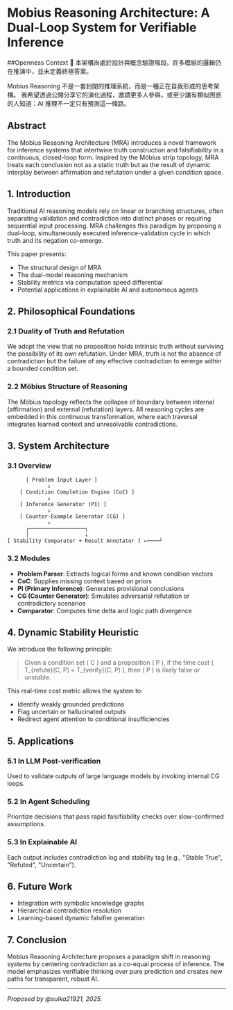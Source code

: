 
# Mobius Reasoning Architecture: A Dual-Loop System for Verifiable Inference

##Openness Context
📌 本架構尚處於設計與概念驗證階段。許多模組的邏輯仍在推演中，並未定義終極答案。

Mobius Reasoning 不是一套封閉的推理系統，而是一種正在自我形成的思考架構。
我希望透過公開分享它的演化過程，邀請更多人參與，或至少讓有類似困惑的人知道：AI 推理不一定只有預測這一條路。

## Abstract
The Mobius Reasoning Architecture (MRA) introduces a novel framework for inference systems that intertwine truth construction and falsifiability in a continuous, closed-loop form. Inspired by the Möbius strip topology, MRA treats each conclusion not as a static truth but as the result of dynamic interplay between affirmation and refutation under a given condition space.

## 1. Introduction
Traditional AI reasoning models rely on linear or branching structures, often separating validation and contradiction into distinct phases or requiring sequential input processing. MRA challenges this paradigm by proposing a dual-loop, simultaneously executed inference-validation cycle in which truth and its negation co-emerge.

This paper presents:
- The structural design of MRA
- The dual-model reasoning mechanism
- Stability metrics via computation speed differential
- Potential applications in explainable AI and autonomous agents

## 2. Philosophical Foundations

### 2.1 Duality of Truth and Refutation
We adopt the view that no proposition holds intrinsic truth without surviving the possibility of its own refutation. Under MRA, truth is not the absence of contradiction but the failure of any effective contradiction to emerge within a bounded condition set.

### 2.2 Möbius Structure of Reasoning
The Möbius topology reflects the collapse of boundary between internal (affirmation) and external (refutation) layers. All reasoning cycles are embedded in this continuous transformation, where each traversal integrates learned context and unresolvable contradictions.

## 3. System Architecture

### 3.1 Overview
```
      [ Problem Input Layer ]
             ↓
    [ Condition Completion Engine (CoC) ]
             ↓
    [ Inference Generator (PI) ]
             ↓
    [ Counter-Example Generator (CG) ]
             ↓
      ┌──────────────────┐
      │                  ↓
[ Stability Comparator + Result Annotator ] ←────┘
```

### 3.2 Modules
- **Problem Parser**: Extracts logical forms and known condition vectors
- **CoC**: Supplies missing context based on priors
- **PI (Primary Inference)**: Generates provisional conclusions
- **CG (Counter Generator)**: Simulates adversarial refutation or contradictory scenarios
- **Comparator**: Computes time delta and logic path divergence

## 4. Dynamic Stability Heuristic

We introduce the following principle:

> Given a condition set \( C \) and a proposition \( P \), if the time cost \( T_{refute}(C, P) < T_{verify}(C, P) \), then \( P \) is likely false or unstable.

This real-time cost metric allows the system to:
- Identify weakly grounded predictions
- Flag uncertain or hallucinated outputs
- Redirect agent attention to conditional insufficiencies

## 5. Applications

### 5.1 In LLM Post-verification
Used to validate outputs of large language models by invoking internal CG loops.

### 5.2 In Agent Scheduling
Prioritize decisions that pass rapid falsifiability checks over slow-confirmed assumptions.

### 5.3 In Explainable AI
Each output includes contradiction log and stability tag (e.g., "Stable True", "Refuted", "Uncertain").

## 6. Future Work
- Integration with symbolic knowledge graphs
- Hierarchical contradiction resolution
- Learning-based dynamic falsifier generation

## 7. Conclusion
Mobius Reasoning Architecture proposes a paradigm shift in reasoning systems by centering contradiction as a co-equal process of inference. The model emphasizes verifiable thinking over pure prediction and creates new paths for transparent, robust AI.

---

*Proposed by @suika21921, 2025.*
